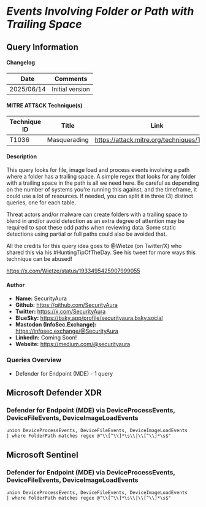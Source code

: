# *Events Involving Folder or Path with Trailing Space*

## Query Information

#### Changelog

| Date | Comments |
|---|---|
| 2025/06/14 | Initial version |

#### MITRE ATT&CK Technique(s)

| Technique ID | Title    | Link    |
| ---  | --- | --- |
| T1036 | Masquerading | https://attack.mitre.org/techniques/T1036/ |

#### Description

This query looks for file, image load and process events involving a path where a folder has a trailing space. A simple regex that looks for any folder with a trailing space in the path is all we need here. Be careful as depending on the number of systems you're running this against, and the timeframe, it could use a lot of resources. If needed, you can split it in three (3) distinct queries, one for each table.

Threat actors and/or malware can create folders with a trailing space to blend in and/or avoid detection as an extra degree of attention may be required to spot these odd paths when reviewing data. Some static detections using partial or full paths could also be avoided that.

All the credits for this query idea goes to @Wietze (on Twitter/X) who shared this via his #HuntingTipOfTheDay. See his tweet for more ways this technique can be abused!

https://x.com/Wietze/status/1933495425907999055

#### Author <Optional>
- **Name:** SecurityAura
- **Github:** https://github.com/SecurityAura
- **Twitter:** https://x.com/SecurityAura
- **BlueSky:** https://bsky.app/profile/securityaura.bsky.social
- **Mastodon (InfoSec.Exchange):** https://infosec.exchange/@SecurityAura
- **LinkedIn:** Coming Soon!
- **Website:** https://medium.com/@securityaura

### Queries Overview ###

- Defender for Endpoint (MDE) - 1 query

## Microsoft Defender XDR ##
### Defender for Endpoint (MDE) via DeviceProcessEvents, DeviceFileEvents, DeviceImageLoadEvents ###
```KQL
union DeviceProcessEvents, DeviceFileEvents, DeviceImageLoadEvents
| where FolderPath matches regex @"\\[^\\]*\s\\|\\[^\\]*\s$"
```
## Microsoft Sentinel ##
### Defender for Endpoint (MDE) via DeviceProcessEvents, DeviceFileEvents, DeviceImageLoadEvents ###
```KQL
union DeviceProcessEvents, DeviceFileEvents, DeviceImageLoadEvents
| where FolderPath matches regex @"\\[^\\]*\s\\|\\[^\\]*\s$"
```
